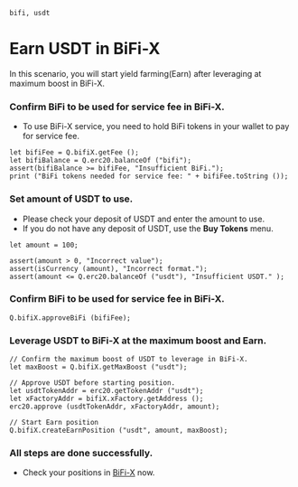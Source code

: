 ```meta-Currency
bifi, usdt
```

# Earn USDT in BiFi-X

In this scenario, you will start yield farming(Earn) after leveraging at maximum boost in BiFi-X.

### Confirm BiFi to be used for service fee in BiFi-X.

- To use BiFi-X service, you need to hold BiFi tokens in your wallet to pay for service fee.

```output-Dynamic
let bifiFee = Q.bifiX.getFee ();
let bifiBalance = Q.erc20.balanceOf ("bifi");
assert(bifiBalance >= bifiFee, "Insufficient BiFi.");
print ("BiFi tokens needed for service fee: " + bifiFee.toString ());
```

### Set amount of USDT to use.

- Please check your deposit of USDT and enter the amount to use.
- If you do not have any deposit of USDT, use the **Buy Tokens** menu.

```input USDT
let amount = 100;
```

```input-Verify
assert(amount > 0, "Incorrect value");
assert(isCurrency (amount), "Incorrect format.");
assert(amount <= Q.erc20.balanceOf ("usdt"), "Insufficient USDT." );
```

### Confirm BiFi to be used for service fee in BiFi-X.

```taster
Q.bifiX.approveBiFi (bifiFee);
```

### Leverage USDT to BiFi-X at the maximum boost and Earn.

```taster
// Confirm the maximum boost of USDT to leverage in BiFi-X.
let maxBoost = Q.bifiX.getMaxBoost ("usdt");

// Approve USDT before starting position.
let usdtTokenAddr = erc20.getTokenAddr ("usdt");
let xFactoryAddr = bifiX.xFactory.getAddress ();
erc20.approve (usdtTokenAddr, xFactoryAddr, amount);

// Start Earn position
Q.bifiX.createEarnPosition ("usdt", amount, maxBoost);
```

### All steps are done successfully.

- Check your positions in [BiFi-X](https://x.bifi.finance/) now.
